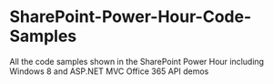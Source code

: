 SharePoint-Power-Hour-Code-Samples
==================================

All the code samples shown in the SharePoint Power Hour including Windows 8 and ASP.NET MVC Office 365 API demos
